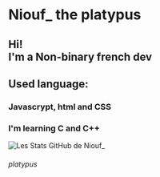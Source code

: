 # Niouf\_ the platypus

<h2>Hi!
  <br>
  I'm a Non-binary french dev
  
</h2>

<h2>Used language: </h2>
<h3>Javascrypt, html and CSS</h3>

<h3>I'm learning C and C++</h3>


![Les Stats GitHub de Niouf_](https://github-readme-stats.vercel.app/api?username=niouf07&show_icons=true&theme=tokyonight)


<h6>platypus</h6>
